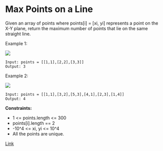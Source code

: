 #  Max Points on a Line

Given an array of points where points[i] = [xi, yi] represents a point on the X-Y plane, return the maximum number of points that lie on the same straight line.


Example 1:

![](https://assets.leetcode.com/uploads/2021/02/25/plane1.jpg)

```
Input: points = [[1,1],[2,2],[3,3]]
Output: 3
```

Example 2:

![](https://assets.leetcode.com/uploads/2021/02/25/plane2.jpg)
```
Input: points = [[1,1],[3,2],[5,3],[4,1],[2,3],[1,4]]
Output: 4
```

**Constraints:**
- 1 <= points.length <= 300
- points[i].length == 2
- -10^4 <= xi, yi <= 10^4
- All the points are unique.

[Link](https://leetcode.com/problems/max-points-on-a-line/)